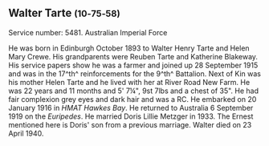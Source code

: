 ## Walter Tarte <small>(10‑75‑58)</small>

Service number: 5481. Australian Imperial Force 

He was born in Edinburgh October 1893 to Walter Henry Tarte and Helen Mary Crewe. His grandparents were Reuben Tarte and Katherine Blakeway. His service papers show he was a farmer and joined up 28 September 1915 and was in the 17^th^ reinforcements for the 9^th^ Battalion.
Next of Kin was his mother Helen Tarte and he lived with her at River Road New Farm. He was 22 years and 11 months and 5' 7¼", 9st 7lbs and a chest of 35". He had fair complexion grey eyes and dark hair and was a RC. He embarked on 20 January 1916 in *HMAT Hawkes Bay*. He returned to Australia 6 September 1919 on the *Euripedes*. He married Doris Lillie Metzger in 1933. The Ernest mentioned here is Doris' son from a previous marriage. Walter died on 23 April 1940.
